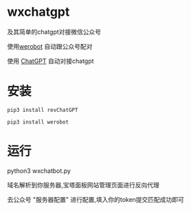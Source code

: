 # wxchatgpt
及其简单的chatgpt对接微信公众号

使用<a href="https://github.com/offu/WeRoBot">werobot</a> 自动跟公众号配对

使用 <a href="https://github.com/acheong08/ChatGPT">ChatGPT</a> 自动对接chatgpt

# 安装

 `pip3 install revChatGPT`
 
 `pip3 install werobot`

# 运行
 python3 wxchatbot.py
 
 域名解析到你服务器,宝塔面板网站管理页面进行反向代理
 
 去公众号 "服务器配置" 进行配置,填入你的token提交匹配成功即可

